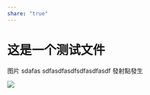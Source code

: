 ```yaml
---
share: "true"
---
```


# 这是一个测试文件

图片
sdafas sdfasdfasdfsdfasdfasdf
發射點發生

![](/blog/images/IMG-20231117123257136.jpg)